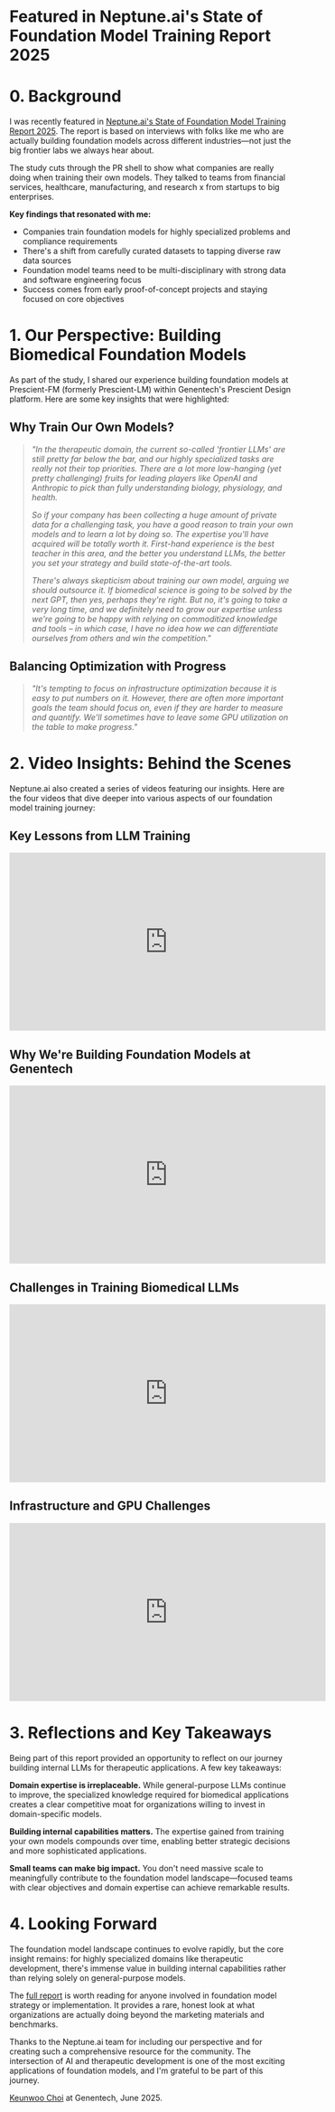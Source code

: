 # Featured in Neptune.ai's State of Foundation Model Training Report 2025

# 0. Background

I was recently featured in [Neptune.ai's State of Foundation Model Training Report 2025](https://neptune.ai/state-of-foundation-model-training-report). The report is based on interviews with folks like me who are actually building foundation models across different industries—not just the big frontier labs we always hear about.

The study cuts through the PR shell to show what companies are really doing when training their own models. They talked to teams from financial services, healthcare, manufacturing, and research x from startups to big enterprises.

**Key findings that resonated with me:**
- Companies train foundation models for highly specialized problems and compliance requirements
- There's a shift from carefully curated datasets to tapping diverse raw data sources
- Foundation model teams need to be multi-disciplinary with strong data and software engineering focus
- Success comes from early proof-of-concept projects and staying focused on core objectives

# 1. Our Perspective: Building Biomedical Foundation Models

As part of the study, I shared our experience building foundation models at Prescient-FM (formerly Prescient-LM) within Genentech's Prescient Design platform. Here are some key insights that were highlighted:

## Why Train Our Own Models?

> *"In the therapeutic domain, the current so-called 'frontier LLMs' are still pretty far below the bar, and our highly specialized tasks are really not their top priorities. There are a lot more low-hanging (yet pretty challenging) fruits for leading players like OpenAI and Anthropic to pick than fully understanding biology, physiology, and health.*
> 
> *So if your company has been collecting a huge amount of private data for a challenging task, you have a good reason to train your own models and to learn a lot by doing so. The expertise you'll have acquired will be totally worth it. First-hand experience is the best teacher in this area, and the better you understand LLMs, the better you set your strategy and build state-of-the-art tools.*
> 
> *There's always skepticism about training our own model, arguing we should outsource it. If biomedical science is going to be solved by the next GPT, then yes, perhaps they're right. But no, it's going to take a very long time, and we definitely need to grow our expertise unless we're going to be happy with relying on commoditized knowledge and tools – in which case, I have no idea how we can differentiate ourselves from others and win the competition."*

## Balancing Optimization with Progress

> *"It's tempting to focus on infrastructure optimization because it is easy to put numbers on it. However, there are often more important goals the team should focus on, even if they are harder to measure and quantify. We'll sometimes have to leave some GPU utilization on the table to make progress."*

# 2. Video Insights: Behind the Scenes

Neptune.ai also created a series of videos featuring our insights. Here are the four videos that dive deeper into various aspects of our foundation model training journey:

## Key Lessons from LLM Training
<iframe width="560" height="315" src="https://www.youtube.com/embed/v-zudK5KnWY?si=f7BZyGd_1_S7zS3F" title="YouTube video player" frameborder="0" allow="accelerometer; autoplay; clipboard-write; encrypted-media; gyroscope; picture-in-picture; web-share" allowfullscreen></iframe>

## Why We're Building Foundation Models at Genentech  
<iframe width="560" height="315" src="https://www.youtube.com/embed/SBV5VTQrlDs?si=R6EPVdo7GU1ZNklI" title="YouTube video player" frameborder="0" allow="accelerometer; autoplay; clipboard-write; encrypted-media; gyroscope; picture-in-picture; web-share" allowfullscreen></iframe>

## Challenges in Training Biomedical LLMs
<iframe width="560" height="315" src="https://www.youtube.com/embed/4zGIRsnrTk8?si=jh8fd0OE549yrFn1" title="YouTube video player" frameborder="0" allow="accelerometer; autoplay; clipboard-write; encrypted-media; gyroscope; picture-in-picture; web-share" allowfullscreen></iframe>

## Infrastructure and GPU Challenges
<iframe width="560" height="315" src="https://www.youtube.com/embed/eIj_DNemEyg?si=r-hy5FBw_00ssXRt" title="YouTube video player" frameborder="0" allow="accelerometer; autoplay; clipboard-write; encrypted-media; gyroscope; picture-in-picture; web-share" allowfullscreen></iframe>

# 3. Reflections and Key Takeaways

Being part of this report provided an opportunity to reflect on our journey building internal LLMs for therapeutic applications. A few key takeaways:

**Domain expertise is irreplaceable.** While general-purpose LLMs continue to improve, the specialized knowledge required for biomedical applications creates a clear competitive moat for organizations willing to invest in domain-specific models.

**Building internal capabilities matters.** The expertise gained from training your own models compounds over time, enabling better strategic decisions and more sophisticated applications.

**Small teams can make big impact.** You don't need massive scale to meaningfully contribute to the foundation model landscape—focused teams with clear objectives and domain expertise can achieve remarkable results.

# 4. Looking Forward

The foundation model landscape continues to evolve rapidly, but the core insight remains: for highly specialized domains like therapeutic development, there's immense value in building internal capabilities rather than relying solely on general-purpose models. 

The [full report](https://neptune.ai/state-of-foundation-model-training-report) is worth reading for anyone involved in foundation model strategy or implementation. It provides a rare, honest look at what organizations are actually doing beyond the marketing materials and benchmarks.

Thanks to the Neptune.ai team for including our perspective and for creating such a comprehensive resource for the community. The intersection of AI and therapeutic development is one of the most exciting applications of foundation models, and I'm grateful to be part of this journey.

[Keunwoo Choi](https://keunwoo.ooo) at Genentech, June 2025.
